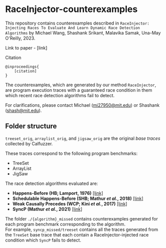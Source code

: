 # RaceInjector-counterexamples

This repository contains counterexamples described in `RaceInjector: Injecting Races To Evaluate And Learn Dynamic Race Detection Algorithms` by Michael Wang, Shashank Srikant, Malavika Samak, Una-May O'Reilly, 2023.

Link to paper - [link]

Citation
```
@inproceedings{
	[citation]
}
```

The counterexamples, which are generated by our method `RaceInjector`, are program execution traces with a guaranteed race condition in them which recent race detection algorithms fail to detect.

For clarifications, please contact Michael (mi27950@mit.edu) or Shashank (shash@mit.edu).

## Folder structure

`treeset_orig`, `arraylist_orig`, and `jigsaw_orig` are the original _base traces_ collected by Calfuzzer.

These traces correspond to the following program benchmarks:
- TreeSet 
- ArrayList
- JigSaw 

The race detection algorithms evaluated are:
- **Happens-Before (HB; Lamport, 1976)** [[link]](https://lamport.azurewebsites.net/pubs/time-clocks.pdf)
- **Schedulable Happens-Before (SHB; Mathur _et al._, 2018)** [[link]](https://dl.acm.org/doi/abs/10.1145/3276515)
- **Weak Causally Precedes (WCP; Kini _et al._, 2017)** [[link]](https://arxiv.org/pdf/1704.02432.pdf)
- **SyncP (Mathur _et al._, 2021)** [[link]](https://dl.acm.org/doi/10.1145/3434317)


The folder `./{algorithm}_missed` contains counterexamples generated for each program benchmark corresponding to the algorithm.  
For example, `syncp_missed/treeset` contains all the traces generated from the `TreeSet` base trace that each contain a RaceInjector-injected race condition which `SyncP` fails to detect.
